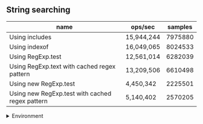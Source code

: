 ## String searching

|name|ops/sec|samples|
|-|-|-|
|Using includes|15,944,244|7975880|
|Using indexof|16,049,065|8024533|
|Using RegExp.test|12,561,014|6282039|
|Using RegExp.text with cached regex pattern|13,209,506|6610498|
|Using new RegExp.test|4,450,342|2225501|
|Using new RegExp.test with cached regex pattern|5,140,402|2570205|


<details>
<summary>Environment</summary>

* __Machine:__ linux x64 | 4 vCPUs | 7.6GB Mem
* __Run:__ Thu Sep 04 2025 19:40:38 GMT+0000 (Coordinated Universal Time)
* __Node:__ `v24.0.0`
</details>

<!--
{"environment":{"platform":"linux","arch":"x64","cpus":4,"totalMemory":7.597843170166016},"benchmarks":[{"name":"Using includes","samples":7975880,"opsSec":15944244.39340877},{"name":"Using indexof","samples":8024533,"opsSec":16049065.293841125},{"name":"Using RegExp.test","samples":6282039,"opsSec":12561014.82068177},{"name":"Using RegExp.text with cached regex pattern","samples":6610498,"opsSec":13209506.872883227},{"name":"Using new RegExp.test","samples":2225501,"opsSec":4450342.3702538805},{"name":"Using new RegExp.test with cached regex pattern","samples":2570205,"opsSec":5140402.176307888}]}-->
